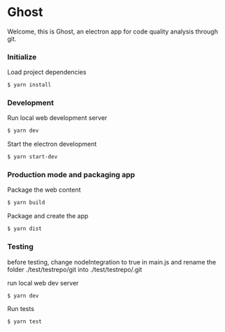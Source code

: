 # Ghost

Welcome,
this is Ghost, an electron app for code quality analysis through git.

### Initialize

Load project dependencies

```bash
$ yarn install
```

### Development

Run local web development server

```bash
$ yarn dev
```

Start the electron development

```bash
$ yarn start-dev
```

### Production mode and packaging app

Package the web content

```bash
$ yarn build
```

Package and create the app

```bash
$ yarn dist
```


### Testing

before testing, change nodeIntegration to true in main.js
and rename the folder ./test/testrepo/git into ./test/testrepo/.git

run local web dev server

```bash
$ yarn dev
```

Run tests

```bash
$ yarn test
```
